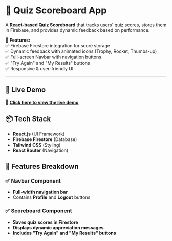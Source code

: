 

# **📌 Quiz Scoreboard App**

A **React-based Quiz Scoreboard** that tracks users' quiz scores, stores them in Firebase, and provides dynamic feedback based on performance.  

🔹 **Features:**  
✅ Firebase Firestore integration for score storage  
✅ Dynamic feedback with animated icons (Trophy, Rocket, Thumbs-up)  
✅ Full-screen Navbar with navigation buttons  
✅ "Try Again" and "My Results" buttons  
✅ Responsive & user-friendly UI  

---

## **🚀 Live Demo**  
🔗 [**Click here to view the live demo**](https://quizzsite.netlify.app/https://quizzsite.netlify.app/) 


## **📦 Tech Stack**
- **React.js** (UI Framework)  
- **Firebase Firestore** (Database)  
- **Tailwind CSS** (Styling)  
- **React Router** (Navigation)  


## **📌 Features Breakdown**
### ✅ **Navbar Component**
- **Full-width navigation bar**
- Contains **Profile** and **Logout** buttons  

### ✅ **Scoreboard Component**
- **Saves quiz scores in Firestore** 
- **Displays dynamic appreciation messages** 
- **Includes "Try Again" and "My Results" buttons**  

